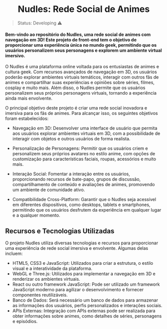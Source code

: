 <h1 align="center">Nudles: Rede Social de Animes</h1>

>Status: Developing ⚠️ 
#### Bem-vindo ao repositório do Nudles, uma rede social de animes com navegação em 3D! Este projeto de front-end tem o objetivo de proporcionar uma experiência única no mundo geek, permitindo que os usuários personalizem seus personagens e explorem um ambiente virtual imersivo.

O Nudles é uma plataforma online voltada para os entusiastas de animes e cultura geek. Com recursos avançados de navegação em 3D, os usuários poderão explorar ambientes virtuais temáticos, interagir com outros fãs de animes e compartilhar suas experiências e opiniões sobre séries, filmes, cosplay e muito mais. Além disso, o Nudles permite que os usuários personalizem seus próprios personagens virtuais, tornando a experiência ainda mais envolvente.

O principal objetivo deste projeto é criar uma rede social inovadora e imersiva para os fãs de animes. Para alcançar isso, os seguintes objetivos foram estabelecidos:

+ Navegação em 3D: Desenvolver uma interface de usuário que permita aos usuários explorar ambientes virtuais em 3D, com a possibilidade de interagir com objetos e outros usuários de forma realista.

+ Personalização de Personagens: Permitir que os usuários criem e personalizem seus próprios avatares no estilo anime, com opções de customização para características faciais, roupas, acessórios e muito mais.

+ Interação Social: Fomentar a interação entre os usuários, proporcionando recursos de bate-papo, grupos de discussão, compartilhamento de conteúdo e avaliações de animes, promovendo um ambiente de comunidade ativo.

+ Compatibilidade Cross-Platform: Garantir que o Nudles seja acessível em diferentes dispositivos, como desktops, tablets e smartphones, permitindo que os usuários desfrutem da experiência em qualquer lugar e a qualquer momento.

## Recursos e Tecnologias Utilizadas
O projeto Nudles utiliza diversas tecnologias e recursos para proporcionar uma experiência de rede social imersiva e envolvente. Algumas delas incluem:

+ HTML5, CSS3 e JavaScript: Utilizados para criar a estrutura, o estilo visual e a interatividade da plataforma.
+ WebGL e Three.js: Utilizados para implementar a navegação em 3D e renderizar os ambientes virtuais.
+ React ou outro framework JavaScript: Pode ser utilizado um framework JavaScript moderno para agilizar o desenvolvimento e fornecer componentes reutilizáveis.
+ Banco de Dados: Será necessário um banco de dados para armazenar as informações dos usuários, perfis personalizados e interações sociais.
+ APIs Externas: Integração com APIs externas pode ser realizada para obter informações sobre animes, como detalhes de séries, personagens e episódios.
